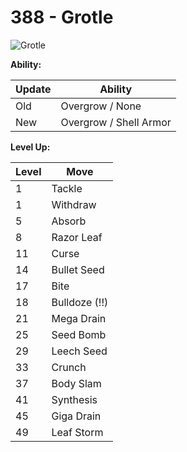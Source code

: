 # 388 - Grotle
![][388]

**Ability:**

Update | Ability
---    | ---
Old    | Overgrow / None
New    | Overgrow / Shell Armor

**Level Up:**

Level | Move
---   | ---
  1   | Tackle
  1   | Withdraw
  5   | Absorb
  8   | Razor Leaf
 11   | Curse
 14   | Bullet Seed
 17   | Bite
 18   | Bulldoze (!!)
 21   | Mega Drain
 25   | Seed Bomb
 29   | Leech Seed
 33   | Crunch
 37   | Body Slam
 41   | Synthesis
 45   | Giga Drain
 49   | Leaf Storm



[388]: https://raw.githubusercontent.com/PokeAPI/sprites/master/sprites/pokemon/388.png "Grotle"

